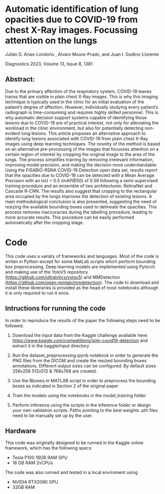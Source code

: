

# Automatic identification of lung opacities due to COVID-19 from chest X-Ray images. Focussing attention on the lungs

Julián D. Arias-Londoño , Álvaro Moure-Prado, and Juan I. Godino-Llorente 

Diagnostics 2023, Volume 13, Issue 8, 1381


## Abstract: 
Due to the primary affection of the respiratory system, COVID-19 leaves traces that are visible in plain chest X-Ray images. This is why this imaging technique is typically used in the clinic for an initial evaluation of the patient’s degree of affection. However, individually studying every patient’s radiograph is time-consuming and requires highly skilled personnel. This is why automatic decision support systems capable of identifying those lesions due to COVID-19 are of practical interest, not only for alleviating the workload in the clinic environment, but also for potentially detecting non-evident lung lesions. This article proposes an alternative approach to identify lung lesions associated with COVID-19 from plain chest X-Ray images using deep learning techniques. The novelty of the method is based on an alternative pre-processing of the images that focusses attention on a certain region of interest by cropping the original image to the area of the lungs. The process simplifies training by removing irrelevant information, improving model precision, and making the decision more understandable. Using the FISABIO-RSNA COVID-19 Detection open data set, results report that the opacities due to COVID-19 can be detected with a Mean Average Precision with an IoU > 0.5 (mAP@50) of 0.59 following a semi-supervised training procedure and an ensemble of two architectures: RetinaNet and Cascade R-CNN. The results also suggest that cropping to the rectangular area occupied by the lungs improves the detection of existing lesions. A main methodological conclusion is also presented, suggesting the need of resizing the available bounding boxes used to delineate the opacities. This process removes inaccuracies during the labelling procedure, leading to more accurate results. This procedure can be easily performed automatically after the cropping stage. 


# Code
This code uses a variaty of frameworks and languages. Most of the code is writen in Python except for some MatLab scripts which perform bounding box preprocessing. Deep learning models are implemented using Pytorch and making use of the YoloV5 repository (https://github.com/ultralytics/yolov5) and MMDetection (https://github.com/open-mmlab/mmdetection). The code to download and install these libreraries is provided as the head of most notebooks although it is only required to run it once.

## Intructions for running the code


In order to reproduce the results of the paper the following steps need to be followed.

1. Download the input data from the Kaggle challenge available here: https://www.kaggle.com/competitions/siim-covid19-detection and extract it in the kaggle/input directory

2. Run the dataset_preprocessing.ipynb notebook in order to generate the PNG files from the DICOM and create the resized bounding boxes annotations. Different output sizes can be configured. By default sizes 256x256 512x512 & 768x768 are created.

3. Use the Bboxes.m MATLAB script in order to preprocess the bounding boxes as indicated in Section 2 of the original paper

3. Train the models using the notebooks in the model_training folder

4. Perform inference using the scripts in the inference folder or design your own validation scripts. Paths pointing to the best weights .pth files need to be manually set up by the user.
 

## Hardware

This code was originally designed to be runned in the Kaggle online framework, which has the following specs:

- Tesla P100 16GB RAM GPU
- 16 GB RAM 2vCPUs

The code was also runned and tested in a local enviroment using

- NVIDIA RTX2080 GPU
- 32GB RAM
